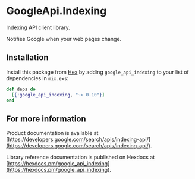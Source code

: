 # GoogleApi.Indexing

Indexing API client library.

Notifies Google when your web pages change.

## Installation

Install this package from [Hex](https://hex.pm) by adding
`google_api_indexing` to your list of dependencies in `mix.exs`:

```elixir
def deps do
  [{:google_api_indexing, "~> 0.10"}]
end
```

## For more information

Product documentation is available at [https://developers.google.com/search/apis/indexing-api/](https://developers.google.com/search/apis/indexing-api/).

Library reference documentation is published on Hexdocs at
[https://hexdocs.pm/google_api_indexing](https://hexdocs.pm/google_api_indexing).
